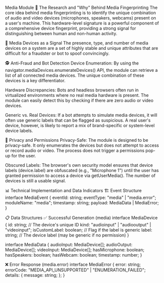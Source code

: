 Media Module
🔬 The Research and "Why" Behind Media Fingerprinting
The core idea behind media fingerprinting is to identify the unique combination of audio and video devices (microphones, speakers, webcams) present on a user's machine. This hardware-level signature is a powerful component of a comprehensive device fingerprint, providing a strong signal for distinguishing between human and non-human activity.

🎤 Media Devices as a Signal
The presence, type, and number of media devices on a system are a set of highly stable and unique attributes that are difficult for a fraudster or bot to spoof convincingly.

🕵️ Anti-Fraud and Bot Detection
Device Enumeration: By using the navigator.mediaDevices.enumerateDevices() API, the module can retrieve a list of all connected media devices. The unique combination of these devices is a key differentiator.

Hardware Discrepancies: Bots and headless browsers often run in virtualized environments where no real media hardware is present. The module can easily detect this by checking if there are zero audio or video devices.

Generic vs. Real Devices: If a bot attempts to simulate media devices, it will often use generic labels that can be flagged as suspicious. A real user's device, however, is likely to report a mix of brand-specific or system-level device labels.

🔐 Privacy and Permissions
Privacy-Safe: The module is designed to be privacy-safe. It only enumerates the devices but does not attempt to access or record audio or video. The process does not trigger a permissions pop-up for the user.

Obscured Labels: The browser's own security model ensures that device labels (device.label) are obfuscated (e.g., "Microphone 1") until the user has granted permission to access a device via getUserMedia(). The number of devices is still a usable signal.

📊 Technical Implementation and Data Indicators
🏗️ Event Structure
interface MediaEvent {
eventId: string;
eventType: "media" | "media.error";
moduleName: "media";
timestamp: string;
payload: MediaData | MediaError;
}

📋 Data Structures
✅ Successful Generation (media)
interface MediaDevice {
id: string; // The device's unique ID
kind: "audioinput" | "audiooutput" | "videoinput";
isCustomLabel: boolean; // Flag if the label is generic
label: string; // The device label (may be generic if no permission)
}

interface MediaData {
audioInput: MediaDevice[];
audioOutput: MediaDevice[];
videoInput: MediaDevice[];
hasMicrophone: boolean;
hasSpeakers: boolean;
hasWebcam: boolean;
timestamp: number;
}

❌ Error Response (media.error)
interface MediaError {
error: string;
errorCode: "MEDIA_API_UNSUPPORTED" | "ENUMERATION_FAILED";
details: {
message: string;
};
}
